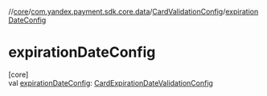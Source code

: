 //[core](../../../index.md)/[com.yandex.payment.sdk.core.data](../index.md)/[CardValidationConfig](index.md)/[expirationDateConfig](expiration-date-config.md)

# expirationDateConfig

[core]\
val [expirationDateConfig](expiration-date-config.md): [CardExpirationDateValidationConfig](../-card-expiration-date-validation-config/index.md)
